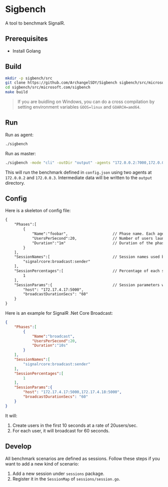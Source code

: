 # Sigbench

A tool to benchmark SignalR.

## Prerequisites

* Install Golang

## Build

```bash
mkdir -p sigbench/src
git clone https://github.com/ArchangelSDY/Sigbench sigbench/src/microsoft.com/sigbench
cd sigbench/src/microsoft.com/sigbench
make build
```

> If you are buidling on Windows, you can do a cross compilation by setting environment variables `GOOS=linux` and `GOARCH=amd64`.

## Run

Run as agent:

```bash
./sigbench
```

Run as master:

```bash
./sigbench -mode "cli" -outDir "output" -agents "172.0.0.2:7000,172.0.0.3:7000" -config "config.json"
```

This will run the benchmark defined in `config.json` using two agents at `172.0.0.2` and `172.0.0.3`. Intermediate data will be written to the `output` directory.

## Config

Here is a skeleton of config file:

```txt
{
    "Phases":[
        {
            "Name":"foobar",                    // Phase name. Each agent executes all phases sequentially.
            "UsersPerSecond":20,                // Number of users launched per second.
            "Duration":"1m"                     // Duration of the phase.
        }
    ],
    "SessionNames":[                            // Session names used by each user. Session name is defined in `sessions/session.go`. Each user executes only one session. Different user can execute different session and the percentage is controlled by the following `SessionPercentages`.
        "signalrcore:broadcast:sender"
    ],
    "SessionPercentages":[                      // Percentage of each session ranging from 0 to 1.
        1
    ],
    "SessionParams":{                           // Session parameters which will be passed to session in user context. Their meanings are defined in the code.
        "host": "172.17.4.17:5000",
        "broadcastDurationSecs": "60"
    }
}

```

Here is an example for SignalR .Net Core Broadcast:

```json
{
    "Phases":[
        {
            "Name":"broadcast",
            "UsersPerSecond":20,
            "Duration":"10s"
        }
    ],
    "SessionNames":[
        "signalrcore:broadcast:sender"
    ],
    "SessionPercentages":[
        1
    ],
    "SessionParams":{
        "host": "172.17.4.17:5000,172.17.4.18:5000",
        "broadcastDurationSecs": "60"
    }
}
```

It will:

1. Create users in the first 10 seconds at a rate of 20users/sec.
2. For each user, it will broadcast for 60 seconds.


## Develop

All benchmark scenarios are defined as sessions. Follow these steps if you want to add a new kind of scenario:

1. Add a new session under `sessions` package.
2. Register it in the `SessionMap` of `sessions/session.go`.
